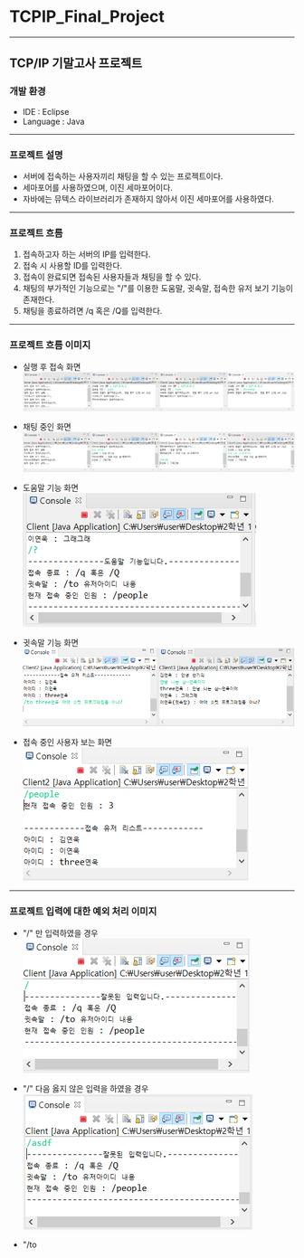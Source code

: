 # TCPIP_Final_Project

---

## TCP/IP 기말고사 프로젝트

### 개발 환경

- IDE : Eclipse
- Language : Java

---

### 프로젝트 설명

- 서버에 접속하는 사용자끼리 채팅을 할 수 있는 프로젝트이다.
- 세마포어를 사용하였으며, 이진 세마포어이다.
- 자바에는 뮤텍스 라이브러리가 존재하지 않아서 이진 세마포어를 사용하였다.

---

### 프로젝트 흐름

1. 접속하고자 하는 서버의 IP를 입력한다.
2. 접속 시 사용할 ID를 입력한다.
3. 접속이 완료되면 접속된 사용자들과 채팅을 할 수 있다.
4. 채팅의 부가적인 기능으로는 "/"를 이용한 도움말, 귓속말, 접속한 유저 보기 기능이 존재한다.
5. 채팅을 종료하려면 /q 혹은 /Q를 입력한다.

---

### 프로젝트 흐름 이미지

- 실행 후 접속 화면
<img src="./resultImg/1.png"></img>

- 채팅 중인 화면
<img src="./resultImg/2.png"></img>

- 도움말 기능 화면
<img src="./resultImg/help.png"></img>

- 귓속말 기능 화면
<img src="./resultImg/whisper.png"></img>

- 접속 중인 사용자 보는 화면
<img src="./resultImg/people.png"></img>

---

### 프로젝트 입력에 대한 예외 처리 이미지

- "/" 만 입력하였을 경우
<img src="./resultImg/incorrect1.png"></img>

- "/" 다음 옳지 않은 입력을 하였을 경우
<img src="./resultImg/incorrect2.png"></img>

- "/to 
